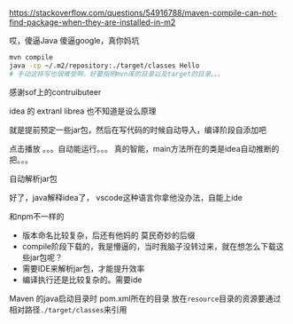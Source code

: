 https://stackoverflow.com/questions/54916788/maven-compile-can-not-find-package-when-they-are-installed-in-m2

哎，傻逼Java 傻逼google，真你妈坑

``` bash
mvn compile
java -cp ~/.m2/repository:./target/classes Hello
# 手动这样写也很难受啊，好要指明mvn库的目录以及target的目录。。。
```
感谢sof上的contruibuteer

idea 的 extranl librea 也不知道是设么原理

就是提前预定一些jar包，然后在写代码的时候自动导入，编译阶段自添加吧

点击播放 。。。自动能运行。。。
真的智能，main方法所在的类是idea自动推断的把。。。

自动解析jar包

好了，java解释idea了，
vscode这种语言你拿他没办法，自能上ide

和npm不一样的
- 版本命名比较复杂，后还有他妈的 莫民奇妙的后缀
- compile阶段下载的，我是懵逼的，当时我脑子没转过来，就在想怎么下载这些jar包呢？
- 需要IDE来解析jar包，才能提升效率
- 编译执行还是比较复杂的。需要ide

Maven 的java启动目录时 pom.xml所在的目录
放在`resource`目录的资源要通过相对路径`./target/classes`来引用

